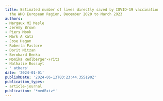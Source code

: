 ```yaml
---
title: Estimated number of lives directly saved by COVID-19 vaccination programs in
  the WHO European Region, December 2020 to March 2023
authors:
- Margaux MI Mesle
- Jeremy Brown
- Piers Mook
- Mark A Katz
- Jose Hagan
- Roberta Pastore
- Dorit Nitzan
- Bernhard Benka
- Monika Redlberger-Fritz
- Nathalie Bossuyt
- ' others'
date: '2024-01-01'
publishDate: '2024-06-13T03:23:44.355190Z'
publication_types:
- article-journal
publication: '*medRxiv*'
---
```

